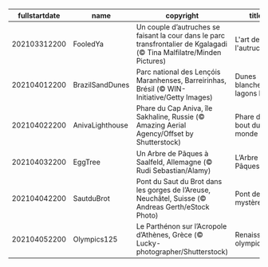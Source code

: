 |fullstartdate|name|copyright|title|image|
|--|--|--|--|--|
202103312200|FooledYa|Un couple d’autruches se faisant la cour dans le parc transfrontalier de Kgalagadi (© Tina Malfilatre/Minden Pictures)|L'art de faire l'autruche|![](/fr-FR/2021/04/202103312200FooledYa.jpg)|
202104012200|BrazilSandDunes|Parc national des Lençóis Maranhenses, Barreirinhas, Brésil (© WIN-Initiative/Getty Images)|Dunes blanches, lagons bleus|![](/fr-FR/2021/04/202104012200BrazilSandDunes.jpg)|
202104022200|AnivaLighthouse|Phare du Cap Aniva, île Sakhaline, Russie (© Amazing Aerial Agency/Offset by Shutterstock)|Phare du bout du monde|![](/fr-FR/2021/04/202104022200AnivaLighthouse.jpg)|
202104032200|EggTree|Un Arbre de Pâques à Saalfeld, Allemagne (© Rudi Sebastian/Alamy)|L’Arbre de Pâques|![](/fr-FR/2021/04/202104032200EggTree.jpg)|
202104042200|SautduBrot|Pont du Saut du Brot dans les gorges de l’Areuse, Neuchâtel, Suisse (© Andreas Gerth/eStock Photo)|Pont des mystères|![](/fr-FR/2021/04/202104042200SautduBrot.jpg)|
202104052200|Olympics125|Le Parthénon sur l’Acropole d’Athènes, Grèce (© Lucky-photographer/Shutterstock)|Renaissance olympique|![](/fr-FR/2021/04/202104052200Olympics125.jpg)|
